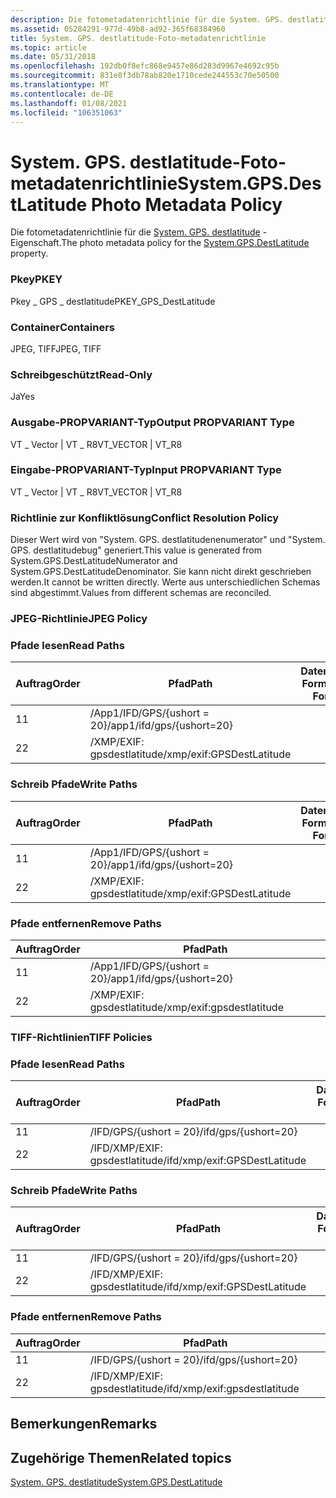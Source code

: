 ```yaml
---
description: Die fotometadatenrichtlinie für die System. GPS. destlatitude-Eigenschaft.
ms.assetid: 05284291-977d-49b8-ad92-365f68384960
title: System. GPS. destlatitude-Foto-metadatenrichtlinie
ms.topic: article
ms.date: 05/31/2018
ms.openlocfilehash: 192db0f8efc868e9457e86d283d9967e4692c95b
ms.sourcegitcommit: 831e8f3db78ab820e1710cede244553c70e50500
ms.translationtype: MT
ms.contentlocale: de-DE
ms.lasthandoff: 01/08/2021
ms.locfileid: "106351063"
---
```

# <a name="systemgpsdestlatitude-photo-metadata-policy"></a><span data-ttu-id="b3f12-103">System. GPS. destlatitude-Foto-metadatenrichtlinie</span><span class="sxs-lookup"><span data-stu-id="b3f12-103">System.GPS.DestLatitude Photo Metadata Policy</span></span>

<span data-ttu-id="b3f12-104">Die fotometadatenrichtlinie für die [System. GPS. destlatitude](../properties/props-system-gps-destlatitude.md) -Eigenschaft.</span><span class="sxs-lookup"><span data-stu-id="b3f12-104">The photo metadata policy for the [System.GPS.DestLatitude](../properties/props-system-gps-destlatitude.md) property.</span></span>

### <a name="pkey"></a><span data-ttu-id="b3f12-105">Pkey</span><span class="sxs-lookup"><span data-stu-id="b3f12-105">PKEY</span></span>

<span data-ttu-id="b3f12-106">Pkey \_ GPS \_ destlatitude</span><span class="sxs-lookup"><span data-stu-id="b3f12-106">PKEY\_GPS\_DestLatitude</span></span>

### <a name="containers"></a><span data-ttu-id="b3f12-107">Container</span><span class="sxs-lookup"><span data-stu-id="b3f12-107">Containers</span></span>

<span data-ttu-id="b3f12-108">JPEG, TIFF</span><span class="sxs-lookup"><span data-stu-id="b3f12-108">JPEG, TIFF</span></span>

### <a name="read-only"></a><span data-ttu-id="b3f12-109">Schreibgeschützt</span><span class="sxs-lookup"><span data-stu-id="b3f12-109">Read-Only</span></span>

<span data-ttu-id="b3f12-110">Ja</span><span class="sxs-lookup"><span data-stu-id="b3f12-110">Yes</span></span>

### <a name="output-propvariant-type"></a><span data-ttu-id="b3f12-111">Ausgabe-PROPVARIANT-Typ</span><span class="sxs-lookup"><span data-stu-id="b3f12-111">Output PROPVARIANT Type</span></span>

<span data-ttu-id="b3f12-112">VT \_ Vector \| VT \_ R8</span><span class="sxs-lookup"><span data-stu-id="b3f12-112">VT\_VECTOR \| VT\_R8</span></span>

### <a name="input-propvariant-type"></a><span data-ttu-id="b3f12-113">Eingabe-PROPVARIANT-Typ</span><span class="sxs-lookup"><span data-stu-id="b3f12-113">Input PROPVARIANT Type</span></span>

<span data-ttu-id="b3f12-114">VT \_ Vector \| VT \_ R8</span><span class="sxs-lookup"><span data-stu-id="b3f12-114">VT\_VECTOR \| VT\_R8</span></span>

### <a name="conflict-resolution-policy"></a><span data-ttu-id="b3f12-115">Richtlinie zur Konfliktlösung</span><span class="sxs-lookup"><span data-stu-id="b3f12-115">Conflict Resolution Policy</span></span>

<span data-ttu-id="b3f12-116">Dieser Wert wird von "System. GPS. destlatitudenenumerator" und "System. GPS. destlatitudebug" generiert.</span><span class="sxs-lookup"><span data-stu-id="b3f12-116">This value is generated from System.GPS.DestLatitudeNumerator and System.GPS.DestLatitudeDenominator.</span></span> <span data-ttu-id="b3f12-117">Sie kann nicht direkt geschrieben werden.</span><span class="sxs-lookup"><span data-stu-id="b3f12-117">It cannot be written directly.</span></span> <span data-ttu-id="b3f12-118">Werte aus unterschiedlichen Schemas sind abgestimmt.</span><span class="sxs-lookup"><span data-stu-id="b3f12-118">Values from different schemas are reconciled.</span></span>

### <a name="jpeg-policy"></a><span data-ttu-id="b3f12-119">JPEG-Richtlinie</span><span class="sxs-lookup"><span data-stu-id="b3f12-119">JPEG Policy</span></span>

### <a name="read-paths"></a><span data-ttu-id="b3f12-120">Pfade lesen</span><span class="sxs-lookup"><span data-stu-id="b3f12-120">Read Paths</span></span>



| <span data-ttu-id="b3f12-121">Auftrag</span><span class="sxs-lookup"><span data-stu-id="b3f12-121">Order</span></span> | <span data-ttu-id="b3f12-122">Pfad</span><span class="sxs-lookup"><span data-stu-id="b3f12-122">Path</span></span>                      | <span data-ttu-id="b3f12-123">Datenträger Format</span><span class="sxs-lookup"><span data-stu-id="b3f12-123">Disk Format</span></span> |
|-------|---------------------------|-------------|
| <span data-ttu-id="b3f12-124">1</span><span class="sxs-lookup"><span data-stu-id="b3f12-124">1</span></span>     | <span data-ttu-id="b3f12-125">/App1/IFD/GPS/{ushort = 20}</span><span class="sxs-lookup"><span data-stu-id="b3f12-125">/app1/ifd/gps/{ushort=20}</span></span> |             |
| <span data-ttu-id="b3f12-126">2</span><span class="sxs-lookup"><span data-stu-id="b3f12-126">2</span></span>     | <span data-ttu-id="b3f12-127">/XMP/EXIF: gpsdestlatitude</span><span class="sxs-lookup"><span data-stu-id="b3f12-127">/xmp/exif:GPSDestLatitude</span></span> |             |



 

### <a name="write-paths"></a><span data-ttu-id="b3f12-128">Schreib Pfade</span><span class="sxs-lookup"><span data-stu-id="b3f12-128">Write Paths</span></span>



| <span data-ttu-id="b3f12-129">Auftrag</span><span class="sxs-lookup"><span data-stu-id="b3f12-129">Order</span></span> | <span data-ttu-id="b3f12-130">Pfad</span><span class="sxs-lookup"><span data-stu-id="b3f12-130">Path</span></span>                      | <span data-ttu-id="b3f12-131">Datenträger Format</span><span class="sxs-lookup"><span data-stu-id="b3f12-131">Disk Format</span></span> |
|-------|---------------------------|-------------|
| <span data-ttu-id="b3f12-132">1</span><span class="sxs-lookup"><span data-stu-id="b3f12-132">1</span></span>     | <span data-ttu-id="b3f12-133">/App1/IFD/GPS/{ushort = 20}</span><span class="sxs-lookup"><span data-stu-id="b3f12-133">/app1/ifd/gps/{ushort=20}</span></span> |             |
| <span data-ttu-id="b3f12-134">2</span><span class="sxs-lookup"><span data-stu-id="b3f12-134">2</span></span>     | <span data-ttu-id="b3f12-135">/XMP/EXIF: gpsdestlatitude</span><span class="sxs-lookup"><span data-stu-id="b3f12-135">/xmp/exif:GPSDestLatitude</span></span> |             |



 

### <a name="remove-paths"></a><span data-ttu-id="b3f12-136">Pfade entfernen</span><span class="sxs-lookup"><span data-stu-id="b3f12-136">Remove Paths</span></span>



| <span data-ttu-id="b3f12-137">Auftrag</span><span class="sxs-lookup"><span data-stu-id="b3f12-137">Order</span></span> | <span data-ttu-id="b3f12-138">Pfad</span><span class="sxs-lookup"><span data-stu-id="b3f12-138">Path</span></span>                      |
|-------|---------------------------|
| <span data-ttu-id="b3f12-139">1</span><span class="sxs-lookup"><span data-stu-id="b3f12-139">1</span></span>     | <span data-ttu-id="b3f12-140">/App1/IFD/GPS/{ushort = 20}</span><span class="sxs-lookup"><span data-stu-id="b3f12-140">/app1/ifd/gps/{ushort=20}</span></span> |
| <span data-ttu-id="b3f12-141">2</span><span class="sxs-lookup"><span data-stu-id="b3f12-141">2</span></span>     | <span data-ttu-id="b3f12-142">/XMP/EXIF: gpsdestlatitude</span><span class="sxs-lookup"><span data-stu-id="b3f12-142">/xmp/exif:gpsdestlatitude</span></span> |



 

### <a name="tiff-policies"></a><span data-ttu-id="b3f12-143">TIFF-Richtlinien</span><span class="sxs-lookup"><span data-stu-id="b3f12-143">TIFF Policies</span></span>

### <a name="read-paths"></a><span data-ttu-id="b3f12-144">Pfade lesen</span><span class="sxs-lookup"><span data-stu-id="b3f12-144">Read Paths</span></span>



| <span data-ttu-id="b3f12-145">Auftrag</span><span class="sxs-lookup"><span data-stu-id="b3f12-145">Order</span></span> | <span data-ttu-id="b3f12-146">Pfad</span><span class="sxs-lookup"><span data-stu-id="b3f12-146">Path</span></span>                          | <span data-ttu-id="b3f12-147">Datenträger Format</span><span class="sxs-lookup"><span data-stu-id="b3f12-147">Disk Format</span></span> |
|-------|-------------------------------|-------------|
| <span data-ttu-id="b3f12-148">1</span><span class="sxs-lookup"><span data-stu-id="b3f12-148">1</span></span>     | <span data-ttu-id="b3f12-149">/IFD/GPS/{ushort = 20}</span><span class="sxs-lookup"><span data-stu-id="b3f12-149">/ifd/gps/{ushort=20}</span></span>          |             |
| <span data-ttu-id="b3f12-150">2</span><span class="sxs-lookup"><span data-stu-id="b3f12-150">2</span></span>     | <span data-ttu-id="b3f12-151">/IFD/XMP/EXIF: gpsdestlatitude</span><span class="sxs-lookup"><span data-stu-id="b3f12-151">/ifd/xmp/exif:GPSDestLatitude</span></span> |             |



 

### <a name="write-paths"></a><span data-ttu-id="b3f12-152">Schreib Pfade</span><span class="sxs-lookup"><span data-stu-id="b3f12-152">Write Paths</span></span>



| <span data-ttu-id="b3f12-153">Auftrag</span><span class="sxs-lookup"><span data-stu-id="b3f12-153">Order</span></span> | <span data-ttu-id="b3f12-154">Pfad</span><span class="sxs-lookup"><span data-stu-id="b3f12-154">Path</span></span>                          | <span data-ttu-id="b3f12-155">Datenträger Format</span><span class="sxs-lookup"><span data-stu-id="b3f12-155">Disk Format</span></span> |
|-------|-------------------------------|-------------|
| <span data-ttu-id="b3f12-156">1</span><span class="sxs-lookup"><span data-stu-id="b3f12-156">1</span></span>     | <span data-ttu-id="b3f12-157">/IFD/GPS/{ushort = 20}</span><span class="sxs-lookup"><span data-stu-id="b3f12-157">/ifd/gps/{ushort=20}</span></span>          |             |
| <span data-ttu-id="b3f12-158">2</span><span class="sxs-lookup"><span data-stu-id="b3f12-158">2</span></span>     | <span data-ttu-id="b3f12-159">/IFD/XMP/EXIF: gpsdestlatitude</span><span class="sxs-lookup"><span data-stu-id="b3f12-159">/ifd/xmp/exif:GPSDestLatitude</span></span> |             |



 

### <a name="remove-paths"></a><span data-ttu-id="b3f12-160">Pfade entfernen</span><span class="sxs-lookup"><span data-stu-id="b3f12-160">Remove Paths</span></span>



| <span data-ttu-id="b3f12-161">Auftrag</span><span class="sxs-lookup"><span data-stu-id="b3f12-161">Order</span></span> | <span data-ttu-id="b3f12-162">Pfad</span><span class="sxs-lookup"><span data-stu-id="b3f12-162">Path</span></span>                          |
|-------|-------------------------------|
| <span data-ttu-id="b3f12-163">1</span><span class="sxs-lookup"><span data-stu-id="b3f12-163">1</span></span>     | <span data-ttu-id="b3f12-164">/IFD/GPS/{ushort = 20}</span><span class="sxs-lookup"><span data-stu-id="b3f12-164">/ifd/gps/{ushort=20}</span></span>          |
| <span data-ttu-id="b3f12-165">2</span><span class="sxs-lookup"><span data-stu-id="b3f12-165">2</span></span>     | <span data-ttu-id="b3f12-166">/IFD/XMP/EXIF: gpsdestlatitude</span><span class="sxs-lookup"><span data-stu-id="b3f12-166">/ifd/xmp/exif:gpsdestlatitude</span></span> |



 

## <a name="remarks"></a><span data-ttu-id="b3f12-167">Bemerkungen</span><span class="sxs-lookup"><span data-stu-id="b3f12-167">Remarks</span></span>

## <a name="related-topics"></a><span data-ttu-id="b3f12-168">Zugehörige Themen</span><span class="sxs-lookup"><span data-stu-id="b3f12-168">Related topics</span></span>

<dl> <dt>

[<span data-ttu-id="b3f12-169">System. GPS. destlatitude</span><span class="sxs-lookup"><span data-stu-id="b3f12-169">System.GPS.DestLatitude</span></span>](../properties/props-system-gps-destlatitude.md)
</dt> </dl>

 

 
